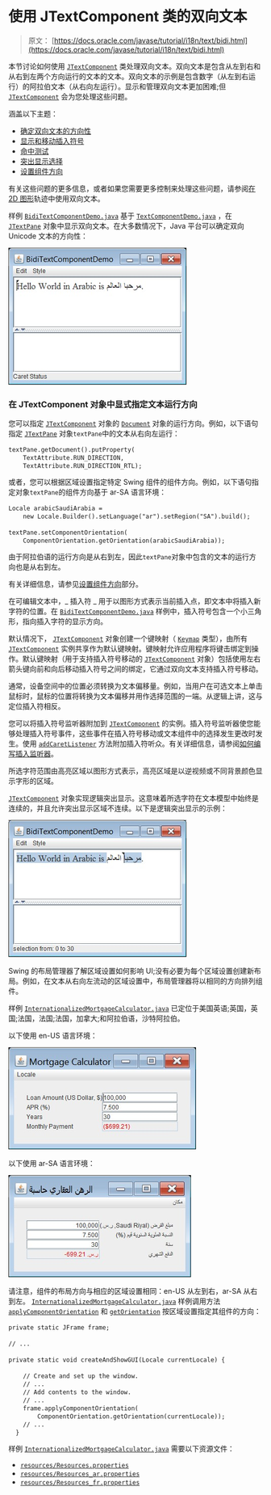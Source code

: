 # 使用 JTextComponent 类的双向文本

> 原文： [https://docs.oracle.com/javase/tutorial/i18n/text/bidi.html](https://docs.oracle.com/javase/tutorial/i18n/text/bidi.html)

本节讨论如何使用 [`JTextComponent`](https://docs.oracle.com/javase/8/docs/api/javax/swing/text/JTextComponent.html) 类处理双向文本。双向文本是包含从左到右和从右到左两个方向运行的文本的文本。双向文本的示例是包含数字（从左到右运行）的阿拉伯文本（从右向左运行）。显示和管理双向文本更加困难;但 [`JTextComponent`](https://docs.oracle.com/javase/8/docs/api/javax/swing/text/JTextComponent.html) 会为您处理这些问题。

涵盖以下主题：

*   [确定双向文本的方向性](#directionality)
*   [显示和移动插入符号](#displaying-and-moving-carets)
*   [命中测试](#hit-testing)
*   [突出显示选择](#highlighting-selections)
*   [设置组件方向](#setting-component-orientation)

有关这些问题的更多信息，或者如果您需要更多控制来处理这些问题，请参阅[在](../../2d/text/textlayoutbidirectionaltext.html) [2D 图形](../../2d/index.html)轨迹中使用双向文本。

样例 [`BidiTextComponentDemo.java`](examples/BidiTextComponentDemo.java) 基于 [`TextComponentDemo.java`](../../uiswing/examples/components/index.html#TextComponentDemo) ，在 [`JTextPane`](https://docs.oracle.com/javase/8/docs/api/javax/swing/JTextPane.html) 对象中显示双向文本。在大多数情况下，Java 平台可以确定双向 Unicode 文本的方向性：

![BidiTextComponentDemo.java](img/d025fc7a6bf76f85c7a77c8a495b580f.jpg)

### 在 JTextComponent 对象中显式指定文本运行方向

您可以指定 [`JTextComponent`](https://docs.oracle.com/javase/8/docs/api/javax/swing/text/JTextComponent.html) 对象的 [`Document`](https://docs.oracle.com/javase/8/docs/api/javax/swing/text/Document.html) 对象的运行方向。例如，以下语句指定 [`JTextPane`](https://docs.oracle.com/javase/8/docs/api/javax/swing/JTextPane.html) 对象`textPane`中的文本从右向左运行：

```
textPane.getDocument().putProperty(
    TextAttribute.RUN_DIRECTION,
    TextAttribute.RUN_DIRECTION_RTL);

```

或者，您可以根据区域设置指定特定 Swing 组件的组件方向。例如，以下语句指定对象`textPane`的组件方向基于 ar-SA 语言环境：

```
Locale arabicSaudiArabia = 
    new Locale.Builder().setLanguage("ar").setRegion("SA").build();

textPane.setComponentOrientation(
    ComponentOrientation.getOrientation(arabicSaudiArabia));

```

由于阿拉伯语的运行方向是从右到左，因此`textPane`对象中包含的文本的运行方向也是从右到左。

有关详细信息，请参见[设置组件方向](#setting-component-orientation)部分。

在可编辑文本中，_ 插入符 _ 用于以图形方式表示当前插入点，即文本中将插入新字符的位置。在 [`BidiTextComponentDemo.java`](examples/BidiTextComponentDemo.java) 样例中，插入符号包含一个小三角形，指向插入字符的显示方向。

默认情况下， [`JTextComponent`](https://docs.oracle.com/javase/8/docs/api/javax/swing/text/JTextComponent.html) 对象创建一个键映射（ [`Keymap`](https://docs.oracle.com/javase/8/docs/api/javax/swing/text/Keymap.html) 类型），由所有 [`JTextComponent`](https://docs.oracle.com/javase/8/docs/api/javax/swing/text/JTextComponent.html) 实例共享作为默认键映射。键映射允许应用程序将键击绑定到操作。默认键映射（用于支持插入符号移动的 [`JTextComponent`](https://docs.oracle.com/javase/8/docs/api/javax/swing/text/JTextComponent.html) 对象）包括使用左右箭头键向前和向后移动插入符号之间的绑定，它通过双向文本支持插入符号移动。

通常，设备空间中的位置必须转换为文本偏移量。例如，当用户在可选文本上单击鼠标时，鼠标的位置将转换为文本偏移并用作选择范围的一端。从逻辑上讲，这与定位插入符相反。

您可以将插入符号监听器附加到 [`JTextComponent`](https://docs.oracle.com/javase/8/docs/api/javax/swing/text/JTextComponent.html) 的实例。插入符号监听器使您能够处理插入符号事件，这些事件在插入符号移动或文本组件中的选择发生更改时发生。使用 [`addCaretListener`](https://docs.oracle.com/javase/8/docs/api/javax/swing/text/JTextComponent.html#addCaretListener-javax.swing.event.CaretListener-) 方法附加插入符听众。有关详细信息，请参阅[如何编写插入监听器](../../uiswing/events/caretlistener.html)。

所选字符范围由高亮区域以图形方式表示，高亮区域是以逆视频或不同背景颜色显示字形的区域。

[`JTextComponent`](https://docs.oracle.com/javase/8/docs/api/javax/swing/text/JTextComponent.html) 对象实现逻辑突出显示。这意味着所选字符在文本模型中始终是连续的，并且允许突出显示区域不连续。以下是逻辑突出显示的示例：

![BidiTextComponentDemo: logical highlighting](img/230d6e7c5a8e8c1c565025b509ebfe58.jpg)

Swing 的布局管理器了解区域设置如何影响 UI;没有必要为每个区域设置创建新布局。例如，在文本从右向左流动的区域设置中，布局管理器将以相同的方向排列组件。

样例 [`InternationalizedMortgageCalculator.java`](../format/examples/InternationalizedMortgageCalculator.java) 已定位于美国英语;英国，英国;法国，法国;法国，加拿大;和阿拉伯语，沙特阿拉伯。

以下使用 en-US 语言环境：

![Mortgage Calculator, en-US locale](img/eedc16110eba9cb8aae31edccfdd45c0.jpg)

以下使用 ar-SA 语言环境：

![Mortgage Calculator, ar-SA locale](img/e45d401000322f467894b528f43a321f.jpg)

请注意，组件的布局方向与相应的区域设置相同：en-US 从左到右，ar-SA 从右到左。 [`InternationalizedMortgageCalculator.java`](../format/examples/InternationalizedMortgageCalculator.java) 样例调用方法 [`applyComponentOrientation`](https://docs.oracle.com/javase/8/docs/api/java/awt/Component.html#applyComponentOrientation-java.awt.ComponentOrientation-) 和 [`getOrientation`](https://docs.oracle.com/javase/8/docs/api/java/awt/ComponentOrientation.html#getOrientation-java.util.Locale-) 按区域设置指定其组件的方向：

```
private static JFrame frame;

// ...

private static void createAndShowGUI(Locale currentLocale) {

    // Create and set up the window.
    // ...
    // Add contents to the window.
    // ...
    frame.applyComponentOrientation(
        ComponentOrientation.getOrientation(currentLocale));
    // ...
  }

```

样例 [`InternationalizedMortgageCalculator.java`](../format/examples/InternationalizedMortgageCalculator.java) 需要以下资源文件：

*   [`resources/Resources.properties`](../format/examples/resources/Resources.properties)
*   [`resources/Resources_ar.properties`](../format/examples/resources/Resources_ar.properties)
*   [`resources/Resources_fr.properties`](../format/examples/resources/Resources_fr.properties)